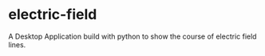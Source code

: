# electric-field
A Desktop Application build with python to show the course of electric field lines.

